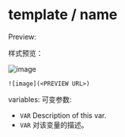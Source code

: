 # template / name

<!--请删除所有注释-->
<!--please remove ALL comments-->

Preview:

样式预览：

<!--edit <PREVIEW_URL>-->

![image](<PREVIEW URL>)

<!--请编辑 <PREVIEW_URL>-->

`![image](<PREVIEW URL>)`

variables:
可变参数: 
- `VAR` Description of this var.
- `VAR` 对该变量的描述。

<!--write something to help prople use this card-->
<!--写一些帮助信息来帮助人们使用这个卡片-->
